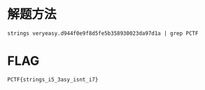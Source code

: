 # 解题方法
```
strings veryeasy.d944f0e9f8d5fe5b358930023da97d1a | grep PCTF
```
# FLAG
```
PCTF{strings_i5_3asy_isnt_i7}
```
